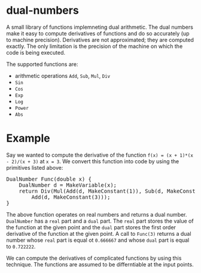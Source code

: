 # dual-numbers
A small library of functions implemneting dual arithmetic. The dual numbers make it easy to compute derivatives of functions and do so accurately (up to machine precision). Derivatives are not approximated; they are computed exactly. The only limitation is the precision of the machine on which the code is being executed.

The supported functions are:
* arithmetic operations `Add`, `Sub`, `Mul`, `Div`
* `Sin`
* `Cos`
* `Exp`
* `Log`
* `Power`
* `Abs`

# Example
Say we wanted to compute the derivative of the function `f(x) = (x + 1)*(x - 2)/(x + 3)` at `x = 3`. We convert this function into code by using the primitives listed above:

<pre>
DualNumber Func(double x) {
	DualNumber d = MakeVariable(x);
	return Div(Mul(Add(d, MakeConstant(1)), Sub(d, MakeConstant(2))),
		Add(d, MakeConstant(3)));
}
</pre>
  
The above function operates on real numbers and returns a dual number. `DualNumber` has a `real` part and a `dual` part. The `real` part stores the value of the function at the given point and the `dual` part stores the first order derivative of the function at the given point. A call to `Func(3)` returns a dual number whose `real` part is equal ot `0.666667` and whose `dual` part is equal to `0.722222`.

We can compute the derivatives of complicated functions by using this technique. The functions are assumed to be differntiable at the input points.
